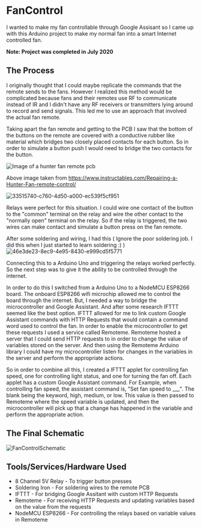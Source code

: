 # FanControl
I wanted to make my fan controllable through Google Assisant so I came up with this Arduino project to make my normal fan into a smart Internet controlled fan.

**Note: Project was completed in July 2020**

## The Process
I originally thought that I could maybe replicate the commands that the remote sends to the fans. However I realized this method would be complicated because fans and their remotes use RF to communicate instead of IR and I didn't have any RF receivers or transmitters lying around to record and send signals. This led me to use an approach that involved the actual fan remote.

Taking apart the fan remote and getting to the PCB I saw that the bottom of the buttons on the remote are covered with a conductive rubber like material which bridges two closely placed contacts for each button. So in order to simulate a button push I would need to bridge the two contacts for the button.

![Image of a hunter fan remote pcb](https://content.instructables.com/F12/3XQ6/I3BH5I4Y/F123XQ6I3BH5I4Y.jpg?auto=webp&frame=1&width=852&height=1024&fit=bounds&md=cbeea60fbb726c246b09d0b9ca62e6e1)

Above image taken from https://www.instructables.com/Repairing-a-Hunter-Fan-remote-control/

![33515740-c760-4d50-a000-ec539f5cf951](https://github.com/BrianJ-4/FanControl/assets/84641264/79313b5c-986f-4b6d-9dde-b7c5c5352bc6)

Relays were perfect for this situation. I could wire one contact of the button to the "common" terminal on the relay and wire the other contact to the "normally open" terminal on the relay. So if the relay is triggered, the two wires can make contact and simulate a button press on the fan remote.

After some soldering and wiring, I had this ( Ignore the poor soldering job. I did this when I just started to learn soldering :) )
![46e3de23-8ec9-4e95-8430-e999cd5f5771](https://github.com/BrianJ-4/FanControl/assets/84641264/eadec8f0-cb1a-4d5d-92bb-7affa18bf665)

Connecting this to a Arduino Uno and triggering the relays worked perfectly. So the next step was to give it the ability to be controlled through the internet.

In order to do this I switched from a Arduino Uno to a NodeMCU ESP8266 board. The onboard ESP8266 wifi microchip allowed me to control the board through the internet. But, I needed a way to bridge the microcontroller and Google Assistant. And after some research IFTTT seemed like the best option. IFTTT allowed for me to link custom Google Assistant commands with HTTP Requests that would contain a command word used to control the fan. In order to enable the microcontroller to get these requests I used a service called Remoteme. Remoteme hosted a server that I could send HTTP requests to in order to change the value of variables stored on the server. And then using the Remoteme Arduino library I could have my microcontroller listen for changes in the variables in the server and perform the appropriate actions.

So in order to combine all this, I created a IFTTT applet for controlling fan speed, one for controlling light status, and one for turning the fan off. Each applet has a custom Google Assistant command. 
For Example, when controlling fan speed, the assistant command is, "Set fan speed to ___". The blank being the keyword, high, medium, or low. This value is then passed to Remoteme where the speed variable is updated, and then the microcontroller will pick up that a change has happened in the variable and perform the appropriate action.

## The Final Schematic
![FanControlSchematic](https://github.com/BrianJ-4/FanControl/assets/84641264/8819f4fe-9b80-4fae-a917-59355ed4c38a)

## Tools/Services/Hardware Used
* 8 Channel 5V Relay - To trigger button presses
* Soldering Iron - For soldering wires to the remote PCB
* IFTTT - For bridging Google Assitant with custom HTTP Requests
* Remoteme - For receiving HTTP Requests and updating variables based on the value from the requests
* NodeMCU ESP8266 - For controlling the relays based on variable values in Remoteme

